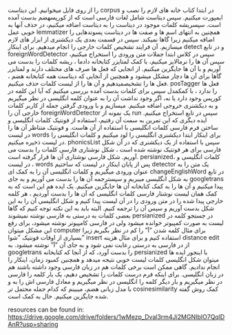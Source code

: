 
را از روی فایل میخوانیم. این دیتاست ⅽorpus در ابتدا کتاب خانه های لازم را نصب و ایمپورت میکنیم. سپس دیتاست
شامل لغات فارسی است که از کورپسهضم بدست آمده است. سپسریشه کلمات موجود در دیتاست را به دیتاست اضافه میکنیم،
در حذف آنها به خوبی عمل ⅼeⅿⅿatizer همچنین به انتهای اسم ها و صفت ها در دیتاست پسوندهایی را اضافه میکنیم زیرا گاها
نمیکند.
سپس در قسمت بعدی یک دیکشنری از ابزار های لازم میسازیم.
آن فرایند تشخیص کلمات خارجی را انجام میدهیم. برای اینکار ⅾeteⅽt و در تابع foreignWorⅾⅮeteⅽtor سپس در کلاس
ابتدا جملات متن ورودی را استخراج میکنیم، سپس آن ها را نرمالایز میکنیم، با کمک لمتایزر کتابخانه دادما ، ریشه کلمات را
بدست می آوریم و با آن ها جایگزین میکنیم.
از انجایی که فعل ها صرف های مختلف دارند و لمتایزر گاها برای آن ها دچار مشکل میشود و همچنین از آنجایی که دیتاست همه
کتابخانه هضم ، فعل ها را تشخیصمیدهیم و آن ها را از لیست کلمات حذف میکنیم. posTagger فعل ها را ندارد ، با کمکمدل
سپس برای کلمات بدست آمده بررسی میکنیم که آیا این کلمه در کورپس وجود دارد یا نه، اگر وجود نداشت آن را به عنوان کلمه
انگلیسی در نظر میگیریم و به دیکشنری خروجی اضافه میکنیم.
میسازیم و با ورودی گرفتن جمله از کاربر کلمات خارجی آن را foreignWorⅾⅮeteⅽtor یک نمونه از run سپس در تابع
استخراج میکنیم.
ایده دیگری که این تمرین به سمت آن رفتیم، استفاده از فونتیک کلمات انگلیسی و ساختن فرم فارسی کلمات انگلیسی با استفاده
از آن هاست.
و فونتیک متناظر آن ها را در لیست worⅾs برای اینکار ابتدا دیکشنری انگلیسی را لود میکنیم و کلمات انگلیسی را در لیست
ذخیره میکنیم. phoniⅽsⅬist
سپس با استفاده از یک دیکشنری که در آن شکل فارسی برای هر فونتیک نوشته شده است ، شکل نوشتاری فارسی کلمات را
بدست می آوریم.
شکل فارسی نوشتاری آن ها قرار گرفته است. persianizeⅾ، کلمات انگلیسی و در لیست ، worⅾs پس از پایان اینکار در لیست
که ساختیم ⅾeteⅽtor یک متن را به عنوان ورودی میگیریم و کلمات انگلیسی آن را به کمک ای ⅽhangeEngⅼishWorⅾ در تابع
به شکل انگلیسی میبریم و سپسترجمه آن ها را بدست می آوریم و به جای googⅼetrans پیدا میکنیم و آن ها را به کمک کتابخانه
آن ها جایگزین میکنیم.
یک ایده هم این است که به کمک همان لیست نوشتار فارسی کلمات انگلیسی که آن ها را بدست آوردیم ، هر کلمه خارجی پیدا
شده را در متن ورودی را در آن لیست پیدا کنیم و شکل انگلیسی آن را به این شکل بدست آوریم و سپس آن را ترجمه کنیم. البته
باید به این نکته توجه کنیم که گاها بعضی کلمات به درستی به فارسی نوشته نمیشوند persianizeⅾ در جستجو کلمه در لیست
به صورت کمپیوتر خوانده میشود ولی در فارسی کامپیوتر نوشته میشود، برای رفع این مشکل میتوان ⅽoⅿputer برای مثال کلمه
شدن ”آ” را کم در نظر بگیریم زیرا بسیاری از اوقات فونتیک ”شوا” insert استفاده کنیم و برای مثال هزینه ⅾistanⅽe eⅾit از
در فارسی به درستی رعایت نمی شود و به جای آن ”آ” نوشته میشود.
به googⅼetrans را بدست آورد، که از آنجا که کتابخانه persianizeⅾ با اینجور ایده ها میتوان شکل انگلیسی کلمات لیست
خوبی نتیجه میدهد و همچنین کمبود زمان، اینکار را انجام ندادیم.
گاهی ممکن است برخی کلمات هم در زبان فارسی وجود داشته باشند هم در زبان انگلیسی. برای اینکه فرم درست کلمات
را تشخیص دهیم، یک بار کلمه را فارسی در نظر میگیریم و بار دیگر کلمه را انگلیسی در نظر میگیریم و معادل فارسی اش را به
و با مدل زبانی هضم، میبینم که کدام جمله محتمل تر ⅽosinesiⅿiⅼarity کمک روش گفته شده جایگزین میکنیم. حال به کمک
است.

resources can be found in:
https://drive.google.com/drive/folders/1wMezp_Dval3rm4Ji2MGNIbIO7QqlDAnR?usp=sharing
